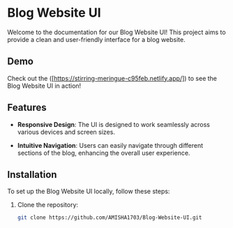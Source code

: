 # Blog Website UI

Welcome to the documentation for our Blog Website UI! This project aims to provide a clean and user-friendly interface for a blog website. 

## Demo

Check out the ([https://stirring-meringue-c95feb.netlify.app/])   to see the Blog Website UI in action!

## Features

- **Responsive Design**: The UI is designed to work seamlessly across various devices and screen sizes.

- **Intuitive Navigation**: Users can easily navigate through different sections of the blog, enhancing the overall user experience.

## Installation

To set up the Blog Website UI locally, follow these steps:

1. Clone the repository:
   ```bash
   git clone https://github.com/AMISHA1703/Blog-Website-UI.git

